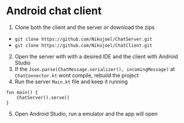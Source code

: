# Android chat client

1. Clone both the client and the server or download the zips 
* `git clone https://github.com/Nikojoel/ChatServer.git`
* `git clone https://github.com/Nikojoel/ChatClient.git`
2. Open the server with with a desired IDE and the client with Android Studio 
3. If the `Json.parse(ChatMessage.serializer(), incomingMessage)` at `ChatConnector.kt` wont compile, rebuild the project
4. Run the server `Main.kt` file and keep it running
```
fun main() {
    ChatServer().serve()
}
```
5. Open Android Studio, run a emulator and the app will open
